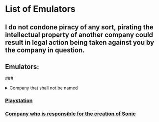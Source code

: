 # List of Emulators

## I do not condone piracy of any sort, pirating the intellectual property of another company could result in legal action being taken against you by the company in question.

## Emulators:
###<details>
 
<summary>Company that shall not be named</summary>

  [GB/GBC](https://github.com/Emulation-Resources/Emulation/blob/main/Company%20that%20shall%20not%20be%20named/GB%20%2B%20GBC.md)

 </details>

### [Playstation](https://github.com/Emulation-Resources/Emulation/tree/main/Playstation)

### [Company who is responsible for the creation of Sonic](https://github.com/Emulation-Resources/Emulation/tree/main/Company%20who%20is%20responsible%20for%20the%20creation%20of%20Sonic)

